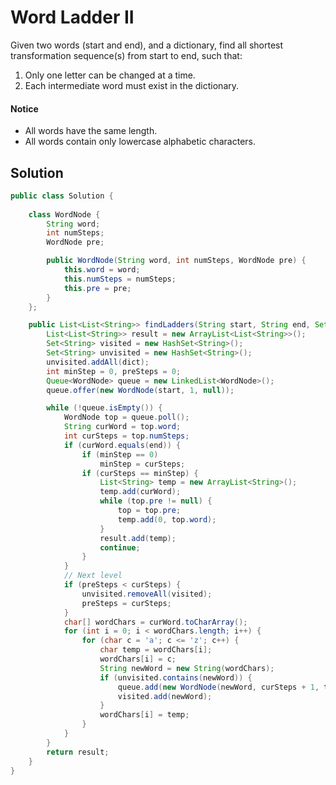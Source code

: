 # Word Ladder II

Given two words (start and end), and a dictionary, find all shortest transformation sequence(s) from start to end, such that:

1. Only one letter can be changed at a time.&#x20;
2. Each intermediate word must exist in the dictionary.

#### Notice

* All words have the same length.&#x20;
* All words contain only lowercase alphabetic characters.

## Solution

```java
public class Solution {
    	    
    class WordNode {
		String word;
		int numSteps;
		WordNode pre;

		public WordNode(String word, int numSteps, WordNode pre) {
			this.word = word;
			this.numSteps = numSteps;
			this.pre = pre;
		}
	};

	public List<List<String>> findLadders(String start, String end, Set<String> dict) {
		List<List<String>> result = new ArrayList<List<String>>();
		Set<String> visited = new HashSet<String>();
		Set<String> unvisited = new HashSet<String>();
		unvisited.addAll(dict);
		int minStep = 0, preSteps = 0;
		Queue<WordNode> queue = new LinkedList<WordNode>();
		queue.offer(new WordNode(start, 1, null));

		while (!queue.isEmpty()) {
			WordNode top = queue.poll();
			String curWord = top.word;
			int curSteps = top.numSteps;
			if (curWord.equals(end)) {
				if (minStep == 0)
					minStep = curSteps;
				if (curSteps == minStep) {
					List<String> temp = new ArrayList<String>();
					temp.add(curWord);
					while (top.pre != null) {
						top = top.pre;
						temp.add(0, top.word);
					}
					result.add(temp);
					continue;
				}
			}
			// Next level
			if (preSteps < curSteps) {
				unvisited.removeAll(visited);
				preSteps = curSteps;
			}
			char[] wordChars = curWord.toCharArray();
			for (int i = 0; i < wordChars.length; i++) {
				for (char c = 'a'; c <= 'z'; c++) {
					char temp = wordChars[i];
					wordChars[i] = c;
					String newWord = new String(wordChars);
					if (unvisited.contains(newWord)) {
						queue.add(new WordNode(newWord, curSteps + 1, top));
						visited.add(newWord);
					}
					wordChars[i] = temp;
				}
			}
		}
		return result;
	}
}

```
